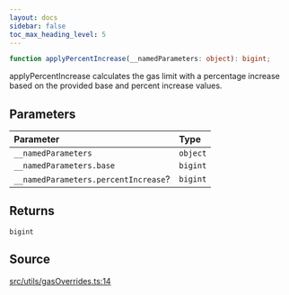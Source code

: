 ```yaml
---
layout: docs
sidebar: false
toc_max_heading_level: 5
---
```


```ts
function applyPercentIncrease(__namedParameters: object): bigint;
```

applyPercentIncrease calculates the gas limit with a percentage increase
based on the provided base and percent increase values.

## Parameters

| Parameter                            | Type     |
| :----------------------------------- | :------- |
| `__namedParameters`                  | `object` |
| `__namedParameters.base`             | `bigint` |
| `__namedParameters.percentIncrease`? | `bigint` |

## Returns

`bigint`

## Source

[src/utils/gasOverrides.ts:14](https://github.com/OffchainLabs/arbitrum-orbit-sdk/blob/cfcbd32d6879cf7817a33b24f062a0fd879ea257/src/utils/gasOverrides.ts#L14)
